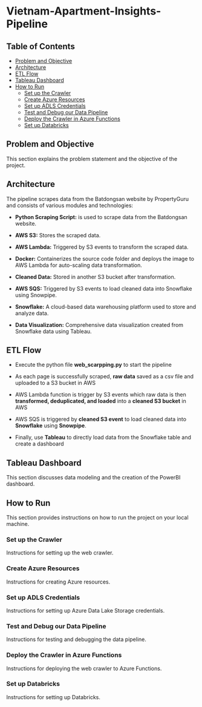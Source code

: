 # Vietnam-Apartment-Insights-Pipeline

## Table of Contents
- [Problem and Objective](#problem-and-objective)
- [Architecture](#architecture)
- [ETL Flow](#etl-flow)
- [Tableau Dashboard](#tableau-dashboard)
- [How to Run](#how-to-run)
  - [Set up the Crawler](#set-up-the-crawler)
  - [Create Azure Resources](#create-azure-resources)
  - [Set up ADLS Credentials](#set-up-adls-credentials)
  - [Test and Debug our Data Pipeline](#test-and-debug-our-data-pipeline)
  - [Deploy the Crawler in Azure Functions](#deploy-the-crawler-in-azure-functions)
  - [Set up Databricks](#set-up-databricks)
## Problem and Objective

This section explains the problem statement and the objective of the project.

## Architecture

The pipeline scrapes data from the Batdongsan website by PropertyGuru and consists of various modules and technologies:

- **Python Scraping Script:** is used to scrape data from the Batdongsan website.

- **AWS S3:** Stores the scraped data.

- **AWS Lambda:** Triggered by S3 events to transform the scraped data.

- **Docker:** Containerizes the source code folder and deploys the image to AWS Lambda for auto-scaling data transformation.

- **Cleaned Data:** Stored in another S3 bucket after transformation.

- **AWS SQS:** Triggered by S3 events to load cleaned data into Snowflake using Snowpipe.

- **Snowflake:** A cloud-based data warehousing platform used to store and analyze data.

- **Data Visualization:** Comprehensive data visualization created from Snowflake data using Tableau.

## ETL Flow

- Execute the python file **web_scarpping.py** to start the pipeline

- As each page is successfully scraped, **raw data** saved as a csv file and uploaded to a S3 bucket in AWS

- AWS Lambda function is trigger by S3 events which raw data is then **transformed, deduplicated, and loaded** into a **cleaned S3 bucket** in AWS

- AWS SQS is triggered by **cleaned S3 event** to load cleaned data into **Snowflake** using **Snowpipe**.
  
- Finally, use **Tableau** to directly load data from the Snowflake table and create a dashboard
## Tableau Dashboard

This section discusses data modeling and the creation of the PowerBI dashboard.

## How to Run

This section provides instructions on how to run the project on your local machine.

### Set up the Crawler

Instructions for setting up the web crawler.

### Create Azure Resources

Instructions for creating Azure resources.

### Set up ADLS Credentials

Instructions for setting up Azure Data Lake Storage credentials.

### Test and Debug our Data Pipeline

Instructions for testing and debugging the data pipeline.

### Deploy the Crawler in Azure Functions

Instructions for deploying the web crawler to Azure Functions.

### Set up Databricks

Instructions for setting up Databricks.

